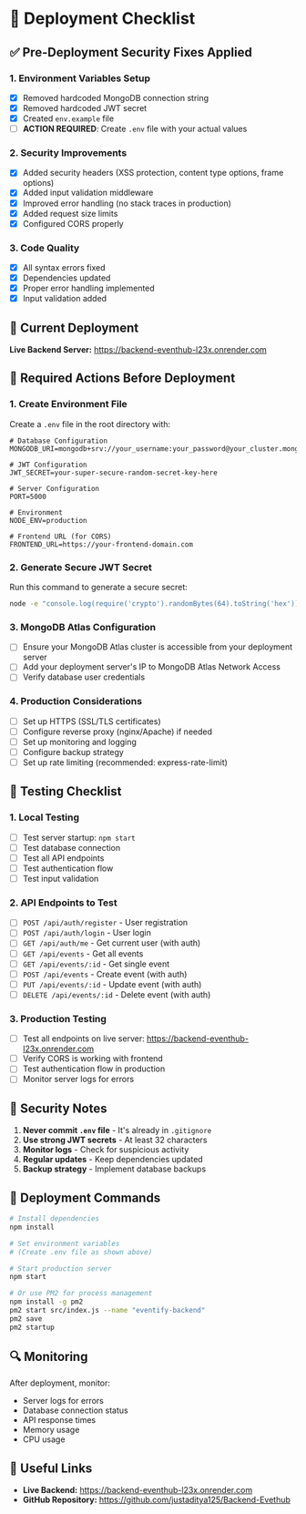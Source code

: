 # 🚀 Deployment Checklist

## ✅ Pre-Deployment Security Fixes Applied

### 1. **Environment Variables Setup**
- [x] Removed hardcoded MongoDB connection string
- [x] Removed hardcoded JWT secret
- [x] Created `env.example` file
- [ ] **ACTION REQUIRED**: Create `.env` file with your actual values

### 2. **Security Improvements**
- [x] Added security headers (XSS protection, content type options, frame options)
- [x] Added input validation middleware
- [x] Improved error handling (no stack traces in production)
- [x] Added request size limits
- [x] Configured CORS properly

### 3. **Code Quality**
- [x] All syntax errors fixed
- [x] Dependencies updated
- [x] Proper error handling implemented
- [x] Input validation added

## 🚀 Current Deployment

**Live Backend Server:** https://backend-eventhub-l23x.onrender.com

## 🔧 Required Actions Before Deployment

### 1. **Create Environment File**
Create a `.env` file in the root directory with:

```env
# Database Configuration
MONGODB_URI=mongodb+srv://your_username:your_password@your_cluster.mongodb.net/your_database

# JWT Configuration
JWT_SECRET=your-super-secure-random-secret-key-here

# Server Configuration
PORT=5000

# Environment
NODE_ENV=production

# Frontend URL (for CORS)
FRONTEND_URL=https://your-frontend-domain.com
```

### 2. **Generate Secure JWT Secret**
Run this command to generate a secure secret:
```bash
node -e "console.log(require('crypto').randomBytes(64).toString('hex'))"
```

### 3. **MongoDB Atlas Configuration**
- [ ] Ensure your MongoDB Atlas cluster is accessible from your deployment server
- [ ] Add your deployment server's IP to MongoDB Atlas Network Access
- [ ] Verify database user credentials

### 4. **Production Considerations**
- [ ] Set up HTTPS (SSL/TLS certificates)
- [ ] Configure reverse proxy (nginx/Apache) if needed
- [ ] Set up monitoring and logging
- [ ] Configure backup strategy
- [ ] Set up rate limiting (recommended: express-rate-limit)

## 🧪 Testing Checklist

### 1. **Local Testing**
- [ ] Test server startup: `npm start`
- [ ] Test database connection
- [ ] Test all API endpoints
- [ ] Test authentication flow
- [ ] Test input validation

### 2. **API Endpoints to Test**
- [ ] `POST /api/auth/register` - User registration
- [ ] `POST /api/auth/login` - User login
- [ ] `GET /api/auth/me` - Get current user (with auth)
- [ ] `GET /api/events` - Get all events
- [ ] `GET /api/events/:id` - Get single event
- [ ] `POST /api/events` - Create event (with auth)
- [ ] `PUT /api/events/:id` - Update event (with auth)
- [ ] `DELETE /api/events/:id` - Delete event (with auth)

### 3. **Production Testing**
- [ ] Test all endpoints on live server: https://backend-eventhub-l23x.onrender.com
- [ ] Verify CORS is working with frontend
- [ ] Test authentication flow in production
- [ ] Monitor server logs for errors

## 🚨 Security Notes

1. **Never commit `.env` file** - It's already in `.gitignore`
2. **Use strong JWT secrets** - At least 32 characters
3. **Monitor logs** - Check for suspicious activity
4. **Regular updates** - Keep dependencies updated
5. **Backup strategy** - Implement database backups

## 📝 Deployment Commands

```bash
# Install dependencies
npm install

# Set environment variables
# (Create .env file as shown above)

# Start production server
npm start

# Or use PM2 for process management
npm install -g pm2
pm2 start src/index.js --name "eventify-backend"
pm2 save
pm2 startup
```

## 🔍 Monitoring

After deployment, monitor:
- Server logs for errors
- Database connection status
- API response times
- Memory usage
- CPU usage

## 🔗 Useful Links

- **Live Backend:** https://backend-eventhub-l23x.onrender.com
- **GitHub Repository:** https://github.com/justaditya125/Backend-Evethub 